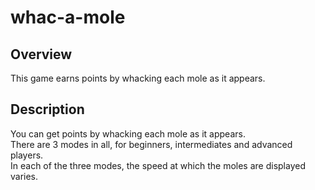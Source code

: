 # whac-a-mole
## Overview 
This game earns points by whacking each mole as it appears.
## Description
You can get points by whacking each mole as it appears.<br>
There are 3 modes in all, for beginners, intermediates and advanced players.<br>
In each of the three modes, the speed at which the moles are displayed varies.

